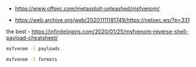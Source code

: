 - https://www.offsec.com/metasploit-unleashed/msfvenom/

- https://web.archive.org/web/20201111181749/https://netsec.ws/?p=331

the best - https://infinitelogins.com/2020/01/25/msfvenom-reverse-shell-payload-cheatsheet/


```sh
msfvenom -l payloads
```

```sh
msfvenom -l formats
```
